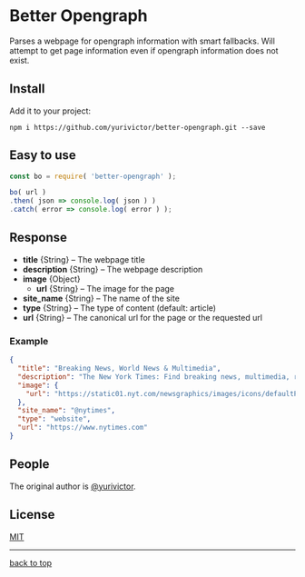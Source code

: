 # Better Opengraph

Parses a webpage for opengraph information with smart fallbacks. Will attempt to get page information even if opengraph information does not exist.

## Install

Add it to your project:

`npm i https://github.com/yurivictor/better-opengraph.git --save`

## Easy to use

```js
const bo = require( 'better-opengraph' );

bo( url )
.then( json => console.log( json ) )
.catch( error => console.log( error ) );
```

## Response

* **title** {String} – The webpage title
* **description** {String} – The webpage description
* **image** {Object}
  * **url** {String} – The image for the page
* **site_name** {String} – The name of the site
* **type** {String} – The type of content (default: article)
* **url** {String} – The canonical url for the page or the requested url

### Example

```json
{
  "title": "Breaking News, World News & Multimedia",
  "description": "The New York Times: Find breaking news, multimedia, reviews & opinion on Washington, business, sports, movies, travel, books, jobs, education, real estate, cars & more at nytimes.com.",
  "image": {
    "url": "https://static01.nyt.com/newsgraphics/images/icons/defaultPromoCrop.png"
  },
  "site_name": "@nytimes",
  "type": "website",
  "url": "https://www.nytimes.com"
}
```

## People

The original author is [@yurivictor](https://github.com/yurivictor).

## License

[MIT](LICENSE)

---

[back to top](#better-opengraph)
